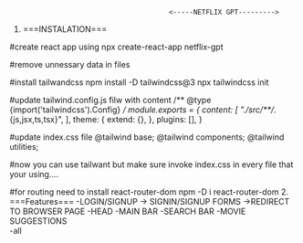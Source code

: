 
                                           <-----NETFLIX GPT--------->
1. ===INSTALATION===

#create react app using 
npx create-react-app netflix-gpt

#remove unnessary data in files

#install tailwandcss
npm install -D tailwindcss@3
npx tailwindcss init

#update tailwind.config.js filw with content
/** @type {import('tailwindcss').Config} */
module.exports = {
  content: [
    "./src/**/*.{js,jsx,ts,tsx}",
  ],
  theme: {
    extend: {},
  },
  plugins: [],
}


#update index.css file
@tailwind base;
@tailwind components;
@tailwind utilities;

#now you can use tailwant but make sure invoke index.css in every file that your using....



#for routing need to install react-router-dom
npm -D i react-router-dom
2. ===Features===
 -LOGIN/SIGNUP
      -> SIGNIN/SIGNUP FORMS
      ->REDIRECT TO BROWSER PAGE
-HEAD
-MAIN BAR
-SEARCH BAR
-MOVIE SUGGESTIONS      
-all